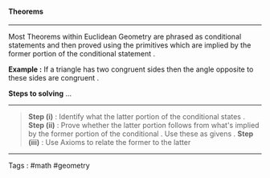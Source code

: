 #### Theorems 
___
Most Theorems within Euclidean Geometry are phrased as conditional statements and then proved using the primitives which are implied by the former portion of the conditional statement . 

**Example :**  If a triangle has two congruent sides then the angle opposite to these sides are congruent . 

**Steps to solving** $\dots$
___
> **Step (i)** : Identify what the latter portion of the conditional states . 
> **Step (ii)** : Prove whether the latter portion follows from what's implied by the former portion of the conditional . Use these as givens . 
> **Step (iii)** : Use Axioms to relate the former to the latter 

____
Tags : #math #geometry